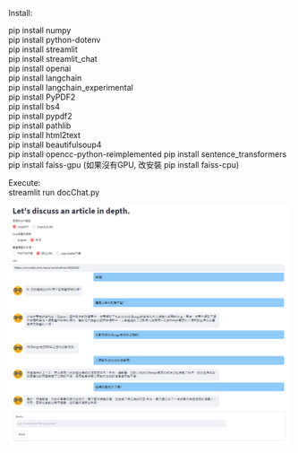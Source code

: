 Install:

pip install numpy  
pip install python-dotenv  
pip install streamlit  
pip install streamlit_chat  
pip install openai  
pip install langchain  
pip install langchain_experimental  
pip install PyPDF2  
pip install bs4  
pip install pypdf2  
pip install pathlib  
pip install html2text  
pip install beautifulsoup4  
pip install opencc-python-reimplemented
pip install sentence_transformers  
pip install faiss-gpu (如果沒有GPU, 改安裝 pip install faiss-cpu)

Execute:  
streamlit run docChat.py

![image](https://github.com/ch-tseng/GPT_Applications/blob/main/document_chat/doc.jpg?raw=true)
